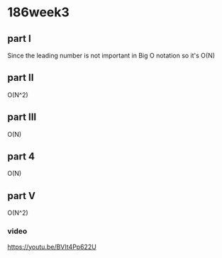 # 186week3

## part I
Since the leading number is not important in Big O notation so it's O(N)

## part II
O(N^2)

## part III
O(N)

## part 4
O(N)

## part V

O(N^2)

### video 
https://youtu.be/BVIt4Pp622U
